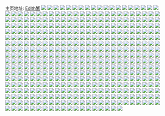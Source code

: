 主页地址: [Edith蟹](https://weibo.com/u/5124639645) 
![](https://wx4.sinaimg.cn/mw2000/005AOsS9ly1gwf06181yij31w02l1kjm.jpg) 
![](https://wx4.sinaimg.cn/mw2000/005AOsS9ly1gw948it2kpj30tu13sqfx.jpg) 
![](https://wx4.sinaimg.cn/mw2000/005AOsS9ly1guhf44vtdkj60u0140tgu02.jpg) 
![](https://wx4.sinaimg.cn/mw2000/005AOsS9ly1guhf1zsfc2j60u0140gv202.jpg) 
![](https://wx4.sinaimg.cn/mw2000/005AOsS9ly1guhf207t5uj60u0140dmw02.jpg) 
![](https://wx4.sinaimg.cn/mw2000/005AOsS9ly1guhf20plowj61400u0dn202.jpg) 
![](https://wx4.sinaimg.cn/mw2000/005AOsS9ly1guhf21b27oj60u0140grm02.jpg) 
![](https://wx4.sinaimg.cn/mw2000/005AOsS9ly1guhf21z5laj60u014079a02.jpg) 
![](https://wx4.sinaimg.cn/mw2000/005AOsS9ly1gtxyvsjsphj31400u0dsl.jpg) 
![](https://wx4.sinaimg.cn/mw2000/005AOsS9ly1gtxyu38v7zj30u0140496.jpg) 
![](https://wx4.sinaimg.cn/mw2000/005AOsS9ly1gtxyu1smfnj60u01407f802.jpg) 
![](https://wx4.sinaimg.cn/mw2000/005AOsS9ly1gtxyu8lgv8j60u014044f02.jpg) 
![](https://wx4.sinaimg.cn/mw2000/005AOsS9ly1gtxyu938s3j61400u0wla02.jpg) 
![](https://wx4.sinaimg.cn/mw2000/005AOsS9ly1gtxyu41eu0j60u0140tfz02.jpg) 
![](https://wx4.sinaimg.cn/mw2000/005AOsS9ly1gtxyu7gt5xj31190u0tgh.jpg) 
![](https://wx4.sinaimg.cn/mw2000/005AOsS9ly1gtxyu5upjaj61400u07c602.jpg) 
![](https://wx4.sinaimg.cn/mw2000/005AOsS9ly1gtxyua3yi4j60u0140tm402.jpg) 
![](https://wx4.sinaimg.cn/mw2000/005AOsS9ly1gtrkpfujp6j60u0140wpx02.jpg) 
![](https://wx4.sinaimg.cn/mw2000/005AOsS9ly1gt8ecbh2zyj31o0280qv5.jpg) 
![](https://wx4.sinaimg.cn/mw2000/005AOsS9ly1gsk697sqeyj30u00u0go3.jpg) 
![](https://wx4.sinaimg.cn/mw2000/005AOsS9ly1gsk6988gb4j31400u0dn8.jpg) 
![](https://wx4.sinaimg.cn/mw2000/005AOsS9ly1gsk698oj3aj31400u0dof.jpg) 
![](https://wx4.sinaimg.cn/mw2000/005AOsS9ly1gsk696ri3ej31400u0gst.jpg) 
![](https://wx4.sinaimg.cn/mw2000/005AOsS9ly1gshbis5wn5j33402c01kx.jpg) 
![](https://wx4.sinaimg.cn/mw2000/005AOsS9ly1gsc7zbt7lkj32c0340b29.jpg) 
![](https://wx4.sinaimg.cn/mw2000/005AOsS9ly1gsc7ze50rmj32c0340npd.jpg) 
![](https://wx4.sinaimg.cn/mw2000/005AOsS9ly1gsc7z9f21qj32c0340b29.jpg) 
![](https://wx4.sinaimg.cn/mw2000/005AOsS9ly1gsc7zg1p5zj31o02804qq.jpg) 
![](https://wx4.sinaimg.cn/mw2000/005AOsS9ly1gr8v12vpzlj31i816o7i0.jpg) 
![](https://wx4.sinaimg.cn/mw2000/005AOsS9ly1gr8v5db2jnj31kw16ohdt.jpg) 
![](https://wx4.sinaimg.cn/mw2000/005AOsS9ly1gr8v11xlohj31kw16ob29.jpg) 
![](https://wx4.sinaimg.cn/mw2000/005AOsS9ly1gr8v14slvnj31o0280e81.jpg) 
![](https://wx4.sinaimg.cn/mw2000/005AOsS9ly1gr8v15qi58j31400u01ki.jpg) 
![](https://wx4.sinaimg.cn/mw2000/005AOsS9ly1gr8v16ja45j31kw16owv9.jpg) 
![](https://wx4.sinaimg.cn/mw2000/005AOsS9ly1gr7v6efs7sj32c0340kjl.jpg) 
![](https://wx4.sinaimg.cn/mw2000/005AOsS9ly1gr7v6d98osj30n00shwmy.jpg) 
![](https://wx4.sinaimg.cn/mw2000/005AOsS9ly1gr7v6gggqyj33402c04qp.jpg) 
![](https://wx4.sinaimg.cn/mw2000/005AOsS9ly1gr7v6l8wg6j32tx2c0hdu.jpg) 
![](https://wx4.sinaimg.cn/mw2000/005AOsS9ly1gr7v7scc6pj63402c0b2902.jpg) 
![](https://wx4.sinaimg.cn/mw2000/005AOsS9ly1gr7v9x1rrtj32c03404qp.jpg) 
![](https://wx4.sinaimg.cn/mw2000/005AOsS9ly1gr7pkyk7kdj30u0140dnf.jpg) 
![](https://wx4.sinaimg.cn/mw2000/005AOsS9ly1gr7pkzaopuj30u0140n4c.jpg) 
![](https://wx4.sinaimg.cn/mw2000/005AOsS9ly1gqyj0ht0svj31400u07il.jpg) 
![](https://wx4.sinaimg.cn/mw2000/005AOsS9ly1gqyj0hczasj31400u014p.jpg) 
![](https://wx4.sinaimg.cn/mw2000/005AOsS9ly1gqyj0jf735j31o0280b2a.jpg) 
![](https://wx4.sinaimg.cn/mw2000/005AOsS9ly1gqyj0kj6e2j31o0280u0x.jpg) 
![](https://wx4.sinaimg.cn/mw2000/005AOsS9ly1gqyj0jv4vhj30u0140n9j.jpg) 
![](https://wx4.sinaimg.cn/mw2000/005AOsS9ly1gqyj0iel1pj32801o04qp.jpg) 
![](https://wx4.sinaimg.cn/mw2000/005AOsS9ly1gqp8ozrgcaj30u01404cq.jpg) 
![](https://wx4.sinaimg.cn/mw2000/005AOsS9ly1gqp8p04a6aj31400u0am8.jpg) 
![](https://wx4.sinaimg.cn/mw2000/005AOsS9ly1gqp8p0iq3uj30u0140wte.jpg) 
![](https://wx4.sinaimg.cn/mw2000/005AOsS9ly1gqki6w44zxj318g0u0akl.jpg) 
![](https://wx4.sinaimg.cn/mw2000/005AOsS9ly1gqki6x5cw7j30u0140agf.jpg) 
![](https://wx4.sinaimg.cn/mw2000/005AOsS9ly1gqki6xkrpoj31400u0gw8.jpg) 
![](https://wx4.sinaimg.cn/mw2000/005AOsS9ly1gqki6y1hepj30u0140n8q.jpg) 
![](https://wx4.sinaimg.cn/mw2000/005AOsS9ly1gqki6yetizj313u0tun9h.jpg) 
![](https://wx4.sinaimg.cn/mw2000/005AOsS9ly1gqki6yqdggj318g0u0wrp.jpg) 
![](https://wx4.sinaimg.cn/mw2000/005AOsS9ly1gqki70ej6kj31400u0alr.jpg) 
![](https://wx4.sinaimg.cn/mw2000/005AOsS9ly1gqki702gamj31400u0nai.jpg) 
![](https://wx4.sinaimg.cn/mw2000/005AOsS9ly1gqki70ztznj30u0140wo4.jpg) 
![](https://wx4.sinaimg.cn/mw2000/005AOsS9ly1gqesi1qt77j33402c04qq.jpg) 
![](https://wx4.sinaimg.cn/mw2000/005AOsS9ly1gqesi4b7p4j33402c04qq.jpg) 
![](https://wx4.sinaimg.cn/mw2000/005AOsS9ly1gqeshyyjlsj33402c0b2b.jpg) 
![](https://wx4.sinaimg.cn/mw2000/005AOsS9ly1gpstlt51a7j30n00rjtgk.jpg) 
![](https://wx4.sinaimg.cn/mw2000/005AOsS9ly1gpstlvvm3lj30n00cmwjt.jpg) 
![](https://wx4.sinaimg.cn/mw2000/005AOsS9ly1gpstlurll1j32c0340kjl.jpg) 
![](https://wx4.sinaimg.cn/mw2000/005AOsS9ly1gpstlx0frjj32c03407wh.jpg) 
![](https://wx4.sinaimg.cn/mw2000/005AOsS9ly1gpstlydljkj30n00kitgk.jpg) 
![](https://wx4.sinaimg.cn/mw2000/005AOsS9ly1gpstlz1pnij30mx0kq0wt.jpg) 
![](https://wx4.sinaimg.cn/mw2000/005AOsS9ly1gpstm1g0wej31o0280npe.jpg) 
![](https://wx4.sinaimg.cn/mw2000/005AOsS9ly1gpstm1zdi8j30n00s27g7.jpg) 
![](https://wx4.sinaimg.cn/mw2000/005AOsS9ly1gpstlsh2uoj31o0280u0y.jpg) 
![](https://wx4.sinaimg.cn/mw2000/005AOsS9ly1gpperol097j32bw2optqq.jpg) 
![](https://wx4.sinaimg.cn/mw2000/005AOsS9ly1gpperpnz3uj31400u0ak1.jpg) 
![](https://wx4.sinaimg.cn/mw2000/005AOsS9ly1gpperqqcg4j32b524tnot.jpg) 
![](https://wx4.sinaimg.cn/mw2000/005AOsS9ly1gpo9p64lrcj33402c0b29.jpg) 
![](https://wx4.sinaimg.cn/mw2000/005AOsS9ly1gpo9p1i128j33402c0x6p.jpg) 
![](https://wx4.sinaimg.cn/mw2000/005AOsS9ly1gpo9p8iuuqj32c0340kjl.jpg) 
![](https://wx4.sinaimg.cn/mw2000/005AOsS9ly1gpo9phaao9j33402c0u0x.jpg) 
![](https://wx4.sinaimg.cn/mw2000/005AOsS9ly1gpo9pb1le4j335s2dcb2b.jpg) 
![](https://wx4.sinaimg.cn/mw2000/005AOsS9ly1gpo9pcs9kdj32c0340hdt.jpg) 
![](https://wx4.sinaimg.cn/mw2000/005AOsS9ly1gpo9oz5g10j32801o0npe.jpg) 
![](https://wx4.sinaimg.cn/mw2000/005AOsS9ly1gpo9pfi25ej32801o04qp.jpg) 
![](https://wx4.sinaimg.cn/mw2000/005AOsS9ly1gpo9pensgqj32801o0u0x.jpg) 
![](https://wx4.sinaimg.cn/mw2000/005AOsS9ly1gpmyv5nut3j30u0140nhx.jpg) 
![](https://wx4.sinaimg.cn/mw2000/005AOsS9ly1gpmyv6bt5vj31400u07gx.jpg) 
![](https://wx4.sinaimg.cn/mw2000/005AOsS9ly1gpmyv6ugz9j31400u07jz.jpg) 
![](https://wx4.sinaimg.cn/mw2000/005AOsS9ly1gpmyv3mjx9j31400u0gur.jpg) 
![](https://wx4.sinaimg.cn/mw2000/005AOsS9ly1gpmyv7f79pj31400u0na6.jpg) 
![](https://wx4.sinaimg.cn/mw2000/005AOsS9ly1gpmyv7wb9lj30u01407cp.jpg) 
![](https://wx4.sinaimg.cn/mw2000/005AOsS9ly1gpmyv9lr1lj30u015ktnd.jpg) 
![](https://wx4.sinaimg.cn/mw2000/005AOsS9ly1gpmyva29ipj30u01d11ai.jpg) 
![](https://wx4.sinaimg.cn/mw2000/005AOsS9ly1gpmyzaf9v9j30n00s8adr.jpg) 
![](https://wx4.sinaimg.cn/mw2000/005AOsS9ly1gp7zz8ftpnj30mi0u0wif.jpg) 
![](https://wx4.sinaimg.cn/mw2000/005AOsS9ly1gozx9jn2olj32c0340qv5.jpg) 
![](https://wx4.sinaimg.cn/mw2000/005AOsS9ly1gozx9kt1rpj30n00sa47p.jpg) 
![](https://wx4.sinaimg.cn/mw2000/005AOsS9ly1gozx9msbidj33402c0u0x.jpg) 
![](https://wx4.sinaimg.cn/mw2000/005AOsS9ly1gozx9hkscrj30vc15s7nk.jpg) 
![](https://wx4.sinaimg.cn/mw2000/005AOsS9ly1goynsi64rnj32c0340npd.jpg) 
![](https://wx4.sinaimg.cn/mw2000/005AOsS9ly1goynskh6bvj31ly27vkjm.jpg) 
![](https://wx4.sinaimg.cn/mw2000/005AOsS9ly1goynsmh35xj32c0340x6p.jpg) 
![](https://wx4.sinaimg.cn/mw2000/005AOsS9ly1goynsghh1bj33402c0u10.jpg) 
![](https://wx4.sinaimg.cn/mw2000/005AOsS9ly1goynsoobmzj32c0340e81.jpg) 
![](https://wx4.sinaimg.cn/mw2000/005AOsS9ly1goynsqop3mj31o0280npe.jpg) 
![](https://wx4.sinaimg.cn/mw2000/005AOsS9ly1goxm91qninj33401l07r2.jpg) 
![](https://wx4.sinaimg.cn/mw2000/005AOsS9ly1goxm93c2lgj33402z1b2a.jpg) 
![](https://wx4.sinaimg.cn/mw2000/005AOsS9ly1gou50wz6a4j30u0140aiq.jpg) 
![](https://wx4.sinaimg.cn/mw2000/005AOsS9ly1gou50wd0faj31400u0ti3.jpg) 
![](https://wx4.sinaimg.cn/mw2000/005AOsS9ly1gou50vn2f8j31400u0jvn.jpg) 
![](https://wx4.sinaimg.cn/mw2000/005AOsS9ly1gou50v1ndzj31400u07fp.jpg) 
![](https://wx4.sinaimg.cn/mw2000/005AOsS9ly1gom2ris3jej32bb2bbb2a.jpg) 
![](https://wx4.sinaimg.cn/mw2000/005AOsS9ly1gom2rkzn0jj31o01o0b2a.jpg) 
![](https://wx4.sinaimg.cn/mw2000/005AOsS9ly1gom2roqg82j31o01w27wi.jpg) 
![](https://wx4.sinaimg.cn/mw2000/005AOsS9ly1gom2rnbaujj32c03404qs.jpg) 
![](https://wx4.sinaimg.cn/mw2000/005AOsS9ly1gojm0xiajvj31o02804qq.jpg) 
![](https://wx4.sinaimg.cn/mw2000/005AOsS9ly1gojm0z9i01j33402c0hdt.jpg) 
![](https://wx4.sinaimg.cn/mw2000/005AOsS9ly1gojm123s07j31o0280qv6.jpg) 
![](https://wx4.sinaimg.cn/mw2000/005AOsS9ly1gojm12q1iij30n00sz7g5.jpg) 
![](https://wx4.sinaimg.cn/mw2000/005AOsS9ly1gof4cv473tj33402c0qfd.jpg) 
![](https://wx4.sinaimg.cn/mw2000/005AOsS9ly1gof4cwv21hj32c02hc1kx.jpg) 
![](https://wx4.sinaimg.cn/mw2000/005AOsS9ly1gof4ctf1slj32c0340npd.jpg) 
![](https://wx4.sinaimg.cn/mw2000/005AOsS9ly1gof4d4yi3vj357s2wc7wt.jpg) 
![](https://wx4.sinaimg.cn/mw2000/005AOsS9ly1goaj2oapg9j31o02804qq.jpg) 
![](https://wx4.sinaimg.cn/mw2000/005AOsS9ly1goaj2ppeq7j32801o01ky.jpg) 
![](https://wx4.sinaimg.cn/mw2000/005AOsS9ly1goaj2qxiwij31o0280x6p.jpg) 
![](https://wx4.sinaimg.cn/mw2000/005AOsS9ly1goaj2sqnjdj32c0340x6p.jpg) 
![](https://wx4.sinaimg.cn/mw2000/005AOsS9ly1goaj2lbs0xj32si26c7wi.jpg) 
![](https://wx4.sinaimg.cn/mw2000/005AOsS9ly1goaj2u8oyoj30u01401kx.jpg) 
![](https://wx4.sinaimg.cn/mw2000/005AOsS9ly1goaj2v46zdj30u0140kjl.jpg) 
![](https://wx4.sinaimg.cn/mw2000/005AOsS9ly1goaj2vrvpmj30u0140x32.jpg) 
![](https://wx4.sinaimg.cn/mw2000/005AOsS9ly1goaj2whmt3j33342bckjl.jpg) 
![](https://wx4.sinaimg.cn/mw2000/005AOsS9ly1goaj48sao0j31o0280qv5.jpg) 
![](https://wx4.sinaimg.cn/mw2000/005AOsS9ly1goaj2z486cj32bc334x6p.jpg) 
![](https://wx4.sinaimg.cn/mw2000/005AOsS9ly1goaj31jk9hj32ox2bc4qr.jpg) 
![](https://wx4.sinaimg.cn/mw2000/005AOsS9ly1go6z8tawf8j32c0340kjl.jpg) 
![](https://wx4.sinaimg.cn/mw2000/005AOsS9ly1go6z8rr6yvj31o0280e83.jpg) 
![](https://wx4.sinaimg.cn/mw2000/005AOsS9ly1go6z8jh89lj32c0340e81.jpg) 
![](https://wx4.sinaimg.cn/mw2000/005AOsS9ly1go6z8z3jyhj33402c0u0x.jpg) 
![](https://wx4.sinaimg.cn/mw2000/005AOsS9ly1go6z8w0jy8j33402c01ky.jpg) 
![](https://wx4.sinaimg.cn/mw2000/005AOsS9ly1go6z91xxlyj33402c0kjl.jpg) 
![](https://wx4.sinaimg.cn/mw2000/005AOsS9ly1go6z8m0272j32801o0b2a.jpg) 
![](https://wx4.sinaimg.cn/mw2000/005AOsS9ly1go6z8nnwiij32801o0hdu.jpg) 
![](https://wx4.sinaimg.cn/mw2000/005AOsS9ly1go6z8p3qz7j31o02804qq.jpg) 
![](https://wx4.sinaimg.cn/mw2000/005AOsS9ly1go034dozr2j33402c0u0x.jpg) 
![](https://wx4.sinaimg.cn/mw2000/005AOsS9ly1go034gcdqyj33402c0qv5.jpg) 
![](https://wx4.sinaimg.cn/mw2000/005AOsS9ly1go034950spj32c0340kjl.jpg) 
![](https://wx4.sinaimg.cn/mw2000/005AOsS9ly1go034ihyoyj334022rx6p.jpg) 
![](https://wx4.sinaimg.cn/mw2000/005AOsS9ly1gnxpczrzeaj31qo1qo4qp.jpg) 
![](https://wx4.sinaimg.cn/mw2000/005AOsS9ly1gnxpcybk35j31qo1qo1dv.jpg) 
![](https://wx4.sinaimg.cn/mw2000/005AOsS9ly1gnxpcx8xtoj31qo1qowx9.jpg) 
![](https://wx4.sinaimg.cn/mw2000/005AOsS9ly1gnxpd09bwoj30mu0dyjvb.jpg) 
![](https://wx4.sinaimg.cn/mw2000/005AOsS9ly1gnvf98ekfaj30u0140tkf.jpg) 
![](https://wx4.sinaimg.cn/mw2000/005AOsS9ly1gnvf997c62j30u0140wrw.jpg) 
![](https://wx4.sinaimg.cn/mw2000/005AOsS9ly1gnvf97p2kpj30u0140wr9.jpg) 
![](https://wx4.sinaimg.cn/mw2000/005AOsS9ly1gnvgijg5hdj30u01404a9.jpg) 
![](https://wx4.sinaimg.cn/mw2000/005AOsS9ly1gnvgffn5dkj31190u0ama.jpg) 
![](https://wx4.sinaimg.cn/mw2000/005AOsS9ly1gnvf99tzm7j30u0173k4r.jpg) 
![](https://wx4.sinaimg.cn/mw2000/005AOsS9ly1gnt57kq54xj31400u0795.jpg) 
![](https://wx4.sinaimg.cn/mw2000/005AOsS9ly1gnifznjcl7j30tu13ugvr.jpg) 
![](https://wx4.sinaimg.cn/mw2000/005AOsS9ly1gnifzp54mbj313u0tu7ex.jpg) 
![](https://wx4.sinaimg.cn/mw2000/005AOsS9ly1gnig19zm8rj30tu13uqe5.jpg) 
![](https://wx4.sinaimg.cn/mw2000/005AOsS9ly1gnifzq4vw9j30tu13uwnv.jpg) 
![](https://wx4.sinaimg.cn/mw2000/005AOsS9ly1gnifzqmyu6j30tu13u7dk.jpg) 
![](https://wx4.sinaimg.cn/mw2000/005AOsS9ly1gnifzpqmklj30tu13ugya.jpg) 
![](https://wx4.sinaimg.cn/mw2000/005AOsS9ly1gnifzs43vbj30mi0u0n7b.jpg) 
![](https://wx4.sinaimg.cn/mw2000/005AOsS9ly1gnifzmwi4hj31400u0wre.jpg) 
![](https://wx4.sinaimg.cn/mw2000/005AOsS9ly1gnifzsq8qxj30mi0u0k15.jpg) 
![](https://wx4.sinaimg.cn/mw2000/005AOsS9ly1gnd21e37mzj30u0140gxo.jpg) 
![](https://wx4.sinaimg.cn/mw2000/005AOsS9ly1gnd21gijckj32720u0qme.jpg) 
![](https://wx4.sinaimg.cn/mw2000/005AOsS9ly1gnd21hj2baj30u0140k0v.jpg) 
![](https://wx4.sinaimg.cn/mw2000/005AOsS9ly1gnd21i2s9nj30u010eaie.jpg) 
![](https://wx4.sinaimg.cn/mw2000/005AOsS9ly1gnd21iey53j30y10u0ajh.jpg) 
![](https://wx4.sinaimg.cn/mw2000/005AOsS9ly1gnd21isfl7j31400u0aip.jpg) 
![](https://wx4.sinaimg.cn/mw2000/005AOsS9ly1gnd23jqvkwj31400u013m.jpg) 
![](https://wx4.sinaimg.cn/mw2000/005AOsS9ly1gnd21jla5uj30u01404a3.jpg) 
![](https://wx4.sinaimg.cn/mw2000/005AOsS9ly1gnd21j8ztkj31400u0gsp.jpg) 
![](https://wx4.sinaimg.cn/mw2000/005AOsS9ly1gnbqrs00bsj31qo1qokbs.jpg) 
![](https://wx4.sinaimg.cn/mw2000/005AOsS9ly1gnbqrtndrcj31qo1qob29.jpg) 
![](https://wx4.sinaimg.cn/mw2000/005AOsS9ly1gnbqruf9w7j32ps1j0b29.jpg) 
![](https://wx4.sinaimg.cn/mw2000/005AOsS9ly1gnbqrwau85j32c0340qv5.jpg) 
![](https://wx4.sinaimg.cn/mw2000/005AOsS9ly1gnbqrytsbuj33402c07wi.jpg) 
![](https://wx4.sinaimg.cn/mw2000/005AOsS9ly1gnbqs0uk83j33402c01kx.jpg) 
![](https://wx4.sinaimg.cn/mw2000/005AOsS9ly1gnbqs2uaooj33402c0qv5.jpg) 
![](https://wx4.sinaimg.cn/mw2000/005AOsS9ly1gnbqrrc2b0j31o02801kx.jpg) 
![](https://wx4.sinaimg.cn/mw2000/005AOsS9ly1gnbqs5uo5kj32yo280b2d.jpg) 
![](https://wx4.sinaimg.cn/mw2000/005AOsS9ly1gn60hivumij33402c0b2a.jpg) 
![](https://wx4.sinaimg.cn/mw2000/005AOsS9ly1gn60hma7dqj33402c0npe.jpg) 
![](https://wx4.sinaimg.cn/mw2000/005AOsS9ly1gn60horw4fj31b41yoqv5.jpg) 
![](https://wx4.sinaimg.cn/mw2000/005AOsS9ly1gn60hqbxlgj33402c01ky.jpg) 
![](https://wx4.sinaimg.cn/mw2000/005AOsS9ly1gn60hvljf0j32fn1tq1ky.jpg) 
![](https://wx4.sinaimg.cn/mw2000/005AOsS9ly1gn60ht12oej32c0340u0x.jpg) 
![](https://wx4.sinaimg.cn/mw2000/005AOsS9ly1gn60hxk5wjj32801o07wi.jpg) 
![](https://wx4.sinaimg.cn/mw2000/005AOsS9ly1gn60hh66u2j32801o0e82.jpg) 
![](https://wx4.sinaimg.cn/mw2000/005AOsS9ly1gn60hy2pmdj30u0156h3s.jpg) 
![](https://wx4.sinaimg.cn/mw2000/005AOsS9ly1gn4tc389cmj33322bbhdv.jpg) 
![](https://wx4.sinaimg.cn/mw2000/005AOsS9ly1gn4tc15eejj32bb2bbb2b.jpg) 
![](https://wx4.sinaimg.cn/mw2000/005AOsS9ly1gn4tc86c6aj32bb332npf.jpg) 
![](https://wx4.sinaimg.cn/mw2000/005AOsS9ly1gn4tc5cqtjj33322bbe85.jpg) 
![](https://wx4.sinaimg.cn/mw2000/005AOsS9ly1gn3otbhro5j32c0340kjo.jpg) 
![](https://wx4.sinaimg.cn/mw2000/005AOsS9ly1gmxu7iyydjj30u0140n5j.jpg) 
![](https://wx4.sinaimg.cn/mw2000/005AOsS9ly1gmvm966xw1j32np1zsnpd.jpg) 
![](https://wx4.sinaimg.cn/mw2000/005AOsS9ly1gmvm98ku0xj32c0340hdt.jpg) 
![](https://wx4.sinaimg.cn/mw2000/005AOsS9ly1gmvm9bifnrj32bc334hdt.jpg) 
![](https://wx4.sinaimg.cn/mw2000/005AOsS9ly1gmvm9ky5nyj30n00k4tfl.jpg) 
![](https://wx4.sinaimg.cn/mw2000/005AOsS9ly1gmvm9mcmh6j30n00mjwkw.jpg) 
![](https://wx4.sinaimg.cn/mw2000/005AOsS9ly1gmvm9l6p21j30n00qzq6t.jpg) 
![](https://wx4.sinaimg.cn/mw2000/005AOsS9ly1gmvm9dcmggj32c0340hdt.jpg) 
![](https://wx4.sinaimg.cn/mw2000/005AOsS9ly1gmvm9jqll8j33402c0kjl.jpg) 
![](https://wx4.sinaimg.cn/mw2000/005AOsS9ly1gmvm9hdpamj32c0340x6p.jpg) 
![](https://wx4.sinaimg.cn/mw2000/005AOsS9ly1gms2lzerg9j31g21xgb29.jpg) 
![](https://wx4.sinaimg.cn/mw2000/005AOsS9ly1gms2m08iovj31o0280hdt.jpg) 
![](https://wx4.sinaimg.cn/mw2000/005AOsS9ly1gms2m11ypbj31o0280b29.jpg) 
![](https://wx4.sinaimg.cn/mw2000/005AOsS9ly1gms2lyo97qj32801o0e81.jpg) 
![](https://wx4.sinaimg.cn/mw2000/005AOsS9ly1gms2m3dkcuj31o0280e51.jpg) 
![](https://wx4.sinaimg.cn/mw2000/005AOsS9ly1gms2m3yo4bj31o0280e7h.jpg) 
![](https://wx4.sinaimg.cn/mw2000/005AOsS9ly1gms2m1v8boj31o0280e81.jpg) 
![](https://wx4.sinaimg.cn/mw2000/005AOsS9ly1gms2m509crj32801o0e81.jpg) 
![](https://wx4.sinaimg.cn/mw2000/005AOsS9ly1gms2m5rg14j32801o0b29.jpg) 
![](https://wx4.sinaimg.cn/mw2000/005AOsS9ly1gms2m6mjlpj31o02804qp.jpg) 
![](https://wx4.sinaimg.cn/mw2000/005AOsS9ly1gms2m7p4o7j31o0280kjl.jpg) 
![](https://wx4.sinaimg.cn/mw2000/005AOsS9ly1gms2m8fvh7j31o0280e81.jpg) 
![](https://wx4.sinaimg.cn/mw2000/005AOsS9ly1gmomrilh3qj313w0tyaqr.jpg) 
![](https://wx4.sinaimg.cn/mw2000/005AOsS9ly1gmomrj1b1ej30tu13udrt.jpg) 
![](https://wx4.sinaimg.cn/mw2000/005AOsS9ly1gmomrjla42j30m21397cm.jpg) 
![](https://wx4.sinaimg.cn/mw2000/005AOsS9ly1gmomrk5l3qj30u0140n58.jpg) 
![](https://wx4.sinaimg.cn/mw2000/005AOsS9ly1gmomrhut13j330c208qv6.jpg) 
![](https://wx4.sinaimg.cn/mw2000/005AOsS9ly1gmomrlebigj30ty140ak3.jpg) 
![](https://wx4.sinaimg.cn/mw2000/005AOsS9ly1gmht7lf6pkj33402c04qp.jpg) 
![](https://wx4.sinaimg.cn/mw2000/005AOsS9ly1gmht7no9nbj32c03407wh.jpg) 
![](https://wx4.sinaimg.cn/mw2000/005AOsS9ly1gmht7jnhw8j31ve2hu7wh.jpg) 
![](https://wx4.sinaimg.cn/mw2000/005AOsS9ly1gmfiiz541nj33402c01ky.jpg) 
![](https://wx4.sinaimg.cn/mw2000/005AOsS9ly1gmfikaiknyj30n01dsb29.jpg) 
![](https://wx4.sinaimg.cn/mw2000/005AOsS9ly1gmecemqfw3j33402c0npd.jpg) 
![](https://wx4.sinaimg.cn/mw2000/005AOsS9ly1gmeceg3ftsj33402c07wh.jpg) 
![](https://wx4.sinaimg.cn/mw2000/005AOsS9ly1gmecei9fboj32c0340u0x.jpg) 
![](https://wx4.sinaimg.cn/mw2000/005AOsS9ly1gmecekce7dj33402c0e81.jpg) 
![](https://wx4.sinaimg.cn/mw2000/005AOsS9ly1gmeceyf8auj31o02804qp.jpg) 
![](https://wx4.sinaimg.cn/mw2000/005AOsS9ly1gmecezqqmfj31o0280b29.jpg) 
![](https://wx4.sinaimg.cn/mw2000/005AOsS9ly1gmeced869nj32c0340x6p.jpg) 
![](https://wx4.sinaimg.cn/mw2000/005AOsS9ly1gmeces5pfoj32c0340b2a.jpg) 
![](https://wx4.sinaimg.cn/mw2000/005AOsS9ly1gmecew260pj32c0340qv5.jpg) 
![](https://wx4.sinaimg.cn/mw2000/005AOsS9ly1gmaucvvuvtj30u00hugnu.jpg) 
![](https://wx4.sinaimg.cn/mw2000/005AOsS9ly1gm9au7shhnj30mi0u07wh.jpg) 
![](https://wx4.sinaimg.cn/mw2000/005AOsS9ly1gm9au95yvzj30u0140b2a.jpg) 
![](https://wx4.sinaimg.cn/mw2000/005AOsS9ly1gm9auaivdzj31400u0hdu.jpg) 
![](https://wx4.sinaimg.cn/mw2000/005AOsS9ly1gm9aubu315j31400u01ky.jpg) 
![](https://wx4.sinaimg.cn/mw2000/005AOsS9ly1gm3vhbpajxj33402c0b2a.jpg) 
![](https://wx4.sinaimg.cn/mw2000/005AOsS9ly1gm3vhg949hj33402c0hdu.jpg) 
![](https://wx4.sinaimg.cn/mw2000/005AOsS9ly1gm3vhdw5lqj33402c0e81.jpg) 
![](https://wx4.sinaimg.cn/mw2000/005AOsS9ly1gm3vh9hgg1j33402c0npd.jpg) 
![](https://wx4.sinaimg.cn/mw2000/005AOsS9ly1glzw4vuc5ej31400u0wlt.jpg) 
![](https://wx4.sinaimg.cn/mw2000/005AOsS9ly1glzw4wkpfij30u0140n5h.jpg) 
![](https://wx4.sinaimg.cn/mw2000/005AOsS9ly1glzw4x5flwj30u0140tcg.jpg) 
![](https://wx4.sinaimg.cn/mw2000/005AOsS9ly1glzw4xmzggj30u0140tdg.jpg) 
![](https://wx4.sinaimg.cn/mw2000/005AOsS9ly1glzw4yamdxj31400u042q.jpg) 
![](https://wx4.sinaimg.cn/mw2000/005AOsS9ly1glzw4ytfp8j30u01400wu.jpg) 
![](https://wx4.sinaimg.cn/mw2000/005AOsS9ly1glzw558g4ej33402c0e84.jpg) 
![](https://wx4.sinaimg.cn/mw2000/005AOsS9ly1glzw56kfxej31g21xg1kx.jpg) 
![](https://wx4.sinaimg.cn/mw2000/005AOsS9ly1glzw56yjdsj30jc0jcq6x.jpg) 
![](https://wx4.sinaimg.cn/mw2000/005AOsS9ly1gly0x447taj32c0340b2a.jpg) 
![](https://wx4.sinaimg.cn/mw2000/005AOsS9ly1gly0x0ss0vj32c0340u0x.jpg) 
![](https://wx4.sinaimg.cn/mw2000/005AOsS9ly1glmke7nedlj33402c0qv7.jpg) 
![](https://wx4.sinaimg.cn/mw2000/005AOsS9ly1glmke97gncj32k21x11ky.jpg) 
![](https://wx4.sinaimg.cn/mw2000/005AOsS9ly1glmkeasqj1j30n01dsb29.jpg) 
![](https://wx4.sinaimg.cn/mw2000/005AOsS9ly1gld6g169o0j31mc25shdt.jpg) 
![](https://wx4.sinaimg.cn/mw2000/005AOsS9ly1gld6g2kq5uj31xg1g27wh.jpg) 
![](https://wx4.sinaimg.cn/mw2000/005AOsS9ly1gld6g3gb2kj31o0280npe.jpg) 
![](https://wx4.sinaimg.cn/mw2000/005AOsS9ly1gld6g42lr3j31g21xgnpd.jpg) 
![](https://wx4.sinaimg.cn/mw2000/005AOsS9ly1gld6g4mjfkj31g21xgkjl.jpg) 
![](https://wx4.sinaimg.cn/mw2000/005AOsS9ly1gld6g0mrrpj31g21xghdt.jpg) 
![](https://wx4.sinaimg.cn/mw2000/005AOsS9ly1gld6g8gukuj31o0280qv5.jpg) 
![](https://wx4.sinaimg.cn/mw2000/005AOsS9ly1gld6g6m9f5j33402c0kjm.jpg) 
![](https://wx4.sinaimg.cn/mw2000/005AOsS9ly1gld6g55f46j32801o0b29.jpg) 
![](https://wx4.sinaimg.cn/mw2000/005AOsS9ly1gl67dsviqej33402c01kz.jpg) 
![](https://wx4.sinaimg.cn/mw2000/005AOsS9ly1gl67dupdhkj32c0340hdu.jpg) 
![](https://wx4.sinaimg.cn/mw2000/005AOsS9ly1gl67dxadk0j32c0340kjn.jpg) 
![](https://wx4.sinaimg.cn/mw2000/005AOsS9ly1gl67dzrp59j32c0340qv7.jpg) 
![](https://wx4.sinaimg.cn/mw2000/005AOsS9ly1gklhter6afj33402c04qp.jpg) 
![](https://wx4.sinaimg.cn/mw2000/005AOsS9ly1gklhtgxky4j33402c0dxw.jpg) 
![](https://wx4.sinaimg.cn/mw2000/005AOsS9ly1gjz9mtbkipj30u014011y.jpg) 
![](https://wx4.sinaimg.cn/mw2000/005AOsS9ly1gjlt5hv42wj32tc240b29.jpg) 
![](https://wx4.sinaimg.cn/mw2000/005AOsS9ly1gjdankr1apj32801o0u0x.jpg) 
![](https://wx4.sinaimg.cn/mw2000/005AOsS9ly1gjdanlq7p4j324s1nue82.jpg) 
![](https://wx4.sinaimg.cn/mw2000/005AOsS9ly1gjdanmq87ej31o0280u0y.jpg) 
![](https://wx4.sinaimg.cn/mw2000/005AOsS9ly1gjdannudx7j32801o0npe.jpg) 
![](https://wx4.sinaimg.cn/mw2000/005AOsS9ly1gjd0s0jvtxj30j60j63zf.jpg) 
![](https://wx4.sinaimg.cn/mw2000/005AOsS9ly1gj68af699hj32c0340b29.jpg) 
![](https://wx4.sinaimg.cn/mw2000/005AOsS9ly1gix3z9ykdqj30u0140k24.jpg) 
![](https://wx4.sinaimg.cn/mw2000/005AOsS9ly1gir35lw24ej31bg0u012t.jpg) 
![](https://wx4.sinaimg.cn/mw2000/b10c1bc2ly1ghihypw0drg20c80c8gp2.jpg) 
![](https://wx4.sinaimg.cn/mw2000/005AOsS9ly1ggm5gpnwpbj30et0w1jts.jpg) 
![](https://wx4.sinaimg.cn/mw2000/005AOsS9ly1ggm5gswwloj32c0340e82.jpg) 
![](https://wx4.sinaimg.cn/mw2000/005AOsS9ly1gge4zd21kgj30u01zm47p.jpg) 
![](https://wx4.sinaimg.cn/mw2000/005AOsS9ly1gfr0yno26ej313u0tu7wi.jpg) 
![](https://wx4.sinaimg.cn/mw2000/005AOsS9ly1gfr0yo8ovhj30mi0u0e81.jpg) 
![](https://wx4.sinaimg.cn/mw2000/005AOsS9ly1gfr0yp1jfjj313u0tux6p.jpg) 
![](https://wx4.sinaimg.cn/mw2000/005AOsS9ly1gfr0ymtc1kj30u0140x6p.jpg) 
![](https://wx4.sinaimg.cn/mw2000/005AOsS9ly1gfm1hyxu2pj315g0nbwno.jpg) 
![](https://wx4.sinaimg.cn/mw2000/005AOsS9ly1gfcxcvh9t7j30m80futcj.jpg) 
![](https://wx4.sinaimg.cn/mw2000/005AOsS9ly1gfcxcuza16j30n01dsmzb.jpg) 
![](https://wx4.sinaimg.cn/mw2000/005AOsS9ly1gfcxcvxylaj30u00u0go0.jpg) 
![](https://wx4.sinaimg.cn/mw2000/005AOsS9ly1gegj29yb0xj31o0280u0y.jpg) 
![](https://wx4.sinaimg.cn/mw2000/005AOsS9ly1gegj2bip36j33402c0e82.jpg) 
![](https://wx4.sinaimg.cn/mw2000/005AOsS9ly1gegj2dphfwj31o02804qs.jpg) 
![](https://wx4.sinaimg.cn/mw2000/005AOsS9ly1gegj27a223j31o0280e82.jpg) 
![](https://wx4.sinaimg.cn/mw2000/005AOsS9ly1geei7v0osoj33402c0kjl.jpg) 
![](https://wx4.sinaimg.cn/mw2000/005AOsS9ly1geei7rbycnj32c03401ky.jpg) 
![](https://wx4.sinaimg.cn/mw2000/005AOsS9ly1geei80bnsvj32c0340qv7.jpg) 
![](https://wx4.sinaimg.cn/mw2000/005AOsS9ly1geei85gn6tj32c0340qv7.jpg) 
![](https://wx4.sinaimg.cn/mw2000/005AOsS9ly1geei89q18oj32c03401ky.jpg) 
![](https://wx4.sinaimg.cn/mw2000/005AOsS9ly1geei8d1ej5j32c0340qv5.jpg) 
![](https://wx4.sinaimg.cn/mw2000/005AOsS9ly1geei8e7tglj30u0140wgu.jpg) 
![](https://wx4.sinaimg.cn/mw2000/005AOsS9ly1geei8eww5sj30u0140e4v.jpg) 
![](https://wx4.sinaimg.cn/mw2000/005AOsS9ly1geei8fpy7ej30u0140h9w.jpg) 
![](https://wx4.sinaimg.cn/mw2000/005AOsS9ly1gd1tqogtqnj313u0tuqcy.jpg) 
![](https://wx4.sinaimg.cn/mw2000/005AOsS9ly1gd1tqp5wymj313u0tuwn7.jpg) 
![](https://wx4.sinaimg.cn/mw2000/005AOsS9ly1gd1tqq1jf9j313u0tuwm9.jpg) 
![](https://wx4.sinaimg.cn/mw2000/005AOsS9ly1gd1tqmfdksj33402c0x6p.jpg) 
![](https://wx4.sinaimg.cn/mw2000/005AOsS9ly1gbay1uocucj30u0140450.jpg) 
![](https://wx4.sinaimg.cn/mw2000/005AOsS9ly1gawf16qv9uj32c03407wk.jpg) 
![](https://wx4.sinaimg.cn/mw2000/005AOsS9ly1gawf13t7lmj32c0340kjo.jpg) 
![](https://wx4.sinaimg.cn/mw2000/005AOsS9ly1gawf18ofw9j33402c0kjn.jpg) 
![](https://wx4.sinaimg.cn/mw2000/005AOsS9ly1gawf1aarltj32c03401kz.jpg) 
![](https://wx4.sinaimg.cn/mw2000/005AOsS9ly1gawf1cc979j33402c0e83.jpg) 
![](https://wx4.sinaimg.cn/mw2000/005AOsS9ly1gawf1e1efxj32c03404qr.jpg) 
![](https://wx4.sinaimg.cn/mw2000/005AOsS9ly1gawf1er5nrj30u0140gps.jpg) 
![](https://wx4.sinaimg.cn/mw2000/005AOsS9ly1gawf1ffldwj31o02807wh.jpg) 
![](https://wx4.sinaimg.cn/mw2000/005AOsS9ly1gao0iwrx1mj3083083q3f.jpg) 
![](https://wx4.sinaimg.cn/mw2000/005AOsS9ly1gaae0siagej31kw16o7wi.jpg) 
![](https://wx4.sinaimg.cn/mw2000/005AOsS9ly1gaae0p0kfoj31kw16ou0y.jpg) 
![](https://wx4.sinaimg.cn/mw2000/005AOsS9ly1g9u723fa5yj32c0340e84.jpg) 
![](https://wx4.sinaimg.cn/mw2000/005AOsS9ly1g9u726jh2nj32c0340u0z.jpg) 
![](https://wx4.sinaimg.cn/mw2000/005AOsS9ly1g9u728h3lvj32c03407wi.jpg) 
![](https://wx4.sinaimg.cn/mw2000/005AOsS9ly1g9u72ch0fej32c0340hdu.jpg) 
![](https://wx4.sinaimg.cn/mw2000/005AOsS9ly1g9u72fe7edj33402c01l0.jpg) 
![](https://wx4.sinaimg.cn/mw2000/005AOsS9ly1g9u71zs8bkj33402c01l0.jpg) 
![](https://wx4.sinaimg.cn/mw2000/005AOsS9ly1g9u72gly18j33402c0kjl.jpg) 
![](https://wx4.sinaimg.cn/mw2000/005AOsS9ly1g9u72i5f54j32c0340x6p.jpg) 
![](https://wx4.sinaimg.cn/mw2000/005AOsS9ly1g9u72jr0u1j32c03407wi.jpg) 
![](https://wx4.sinaimg.cn/mw2000/005AOsS9ly1g9oik1tapkj33402c0qv8.jpg) 
![](https://wx4.sinaimg.cn/mw2000/005AOsS9ly1g9oik3k0whj30u01hcqg7.jpg) 
![](https://wx4.sinaimg.cn/mw2000/005AOsS9ly1g9oik5yxvrj31cc1sg7wh.jpg) 
![](https://wx4.sinaimg.cn/mw2000/005AOsS9ly1g9oik7t3gjj31cc1sg4qp.jpg) 
![](https://wx4.sinaimg.cn/mw2000/005AOsS9ly1g9oiju5hp3j32681monpe.jpg) 
![](https://wx4.sinaimg.cn/mw2000/005AOsS9ly1g9oik8oodjj30u01hcwnm.jpg) 
![](https://wx4.sinaimg.cn/mw2000/005AOsS9ly1g9oikcgvtpj32801o0hdu.jpg) 
![](https://wx4.sinaimg.cn/mw2000/005AOsS9ly1g9oikdh57jj31hc0u0wt3.jpg) 
![](https://wx4.sinaimg.cn/mw2000/005AOsS9ly1g9oikjbifaj33402c0x6r.jpg) 
![](https://wx4.sinaimg.cn/mw2000/005AOsS9ly1g9oikpka5gj33402c0e83.jpg) 
![](https://wx4.sinaimg.cn/mw2000/005AOsS9ly1g9oikt5ojgj32c0340hdt.jpg) 
![](https://wx4.sinaimg.cn/mw2000/005AOsS9ly1g9oikxjt4ej32c0340kjl.jpg) 
![](https://wx4.sinaimg.cn/mw2000/005AOsS9ly1g9n4nqms1fj30kw0hkn0f.jpg) 
![](https://wx4.sinaimg.cn/mw2000/005AOsS9ly1g9e1unv7v3j30l111eten.jpg) 
![](https://wx4.sinaimg.cn/mw2000/005AOsS9ly1g8ib1sdk81j30j40l276b.jpg) 
![](https://wx4.sinaimg.cn/mw2000/005AOsS9ly1g8cyzyq7r6j30u0140n6v.jpg) 
![](https://wx4.sinaimg.cn/mw2000/005AOsS9ly1g8cz002g1mj31400u0wp8.jpg) 
![](https://wx4.sinaimg.cn/mw2000/005AOsS9ly1g8cz00u3z7j30u0140tjx.jpg) 
![](https://wx4.sinaimg.cn/mw2000/005AOsS9ly1g799s52v7ej30u0140gvy.jpg) 
![](https://wx4.sinaimg.cn/mw2000/005AOsS9ly1g799s5gz26j30u014011n.jpg) 
![](https://wx4.sinaimg.cn/mw2000/005AOsS9ly1g73yqjqj2tj31400u0n3w.jpg) 
![](https://wx4.sinaimg.cn/mw2000/005AOsS9ly1g6j49cpaqkj30u01hcx6p.jpg) 
![](https://wx4.sinaimg.cn/mw2000/005AOsS9ly1g6j494huc5j32c0340u0x.jpg) 
![](https://wx4.sinaimg.cn/mw2000/005AOsS9ly1g5usxtul1ij31hc0u04gd.jpg) 
![](https://wx4.sinaimg.cn/mw2000/005AOsS9ly1g4z66npw7lj31400u0b2a.jpg) 
![](https://wx4.sinaimg.cn/mw2000/005AOsS9ly1g4z66k8pcxj31400u0qv6.jpg) 
![](https://wx4.sinaimg.cn/mw2000/005AOsS9ly1g4z65uozsmj31o02801ky.jpg) 
![](https://wx4.sinaimg.cn/mw2000/005AOsS9ly1g4z662tj84j31o0280x6q.jpg) 
![](https://wx4.sinaimg.cn/mw2000/005AOsS9ly1g4z65y04lqj32c0340u0x.jpg) 
![](https://wx4.sinaimg.cn/mw2000/005AOsS9ly1g4z65esu25j32801o0b2b.jpg) 
![](https://wx4.sinaimg.cn/mw2000/005AOsS9ly1g4z667l2sbj31o02804qr.jpg) 
![](https://wx4.sinaimg.cn/mw2000/005AOsS9ly1g4z66cbnqij32c0340u0y.jpg) 
![](https://wx4.sinaimg.cn/mw2000/005AOsS9ly1g4z66gn78lj30u0140hdu.jpg) 
![](https://wx4.sinaimg.cn/mw2000/005AOsS9ly1g4xg8jysmtj32c03404qq.jpg) 
![](https://wx4.sinaimg.cn/mw2000/005AOsS9ly1g4oto797vbj31410u1gxc.jpg) 
![](https://wx4.sinaimg.cn/mw2000/005AOsS9ly1g4oto7rqqmj30u0140tgs.jpg) 
![](https://wx4.sinaimg.cn/mw2000/005AOsS9ly1g4aaqknoorj32c03407wh.jpg) 
![](https://wx4.sinaimg.cn/mw2000/005AOsS9ly1g4aaqcooicj31400u0hdt.jpg) 
![](https://wx4.sinaimg.cn/mw2000/005AOsS9ly1g41lmtd38jj30u0140dtx.jpg) 
![](https://wx4.sinaimg.cn/mw2000/005AOsS9ly1g41lmtwmu7j30u0140k2o.jpg) 
![](https://wx4.sinaimg.cn/mw2000/005AOsS9ly1g41lmt3gt3j30u01407h2.jpg) 
![](https://wx4.sinaimg.cn/mw2000/005AOsS9ly1g41lmu7auhj30u01407h3.jpg) 
![](https://wx4.sinaimg.cn/mw2000/005AOsS9ly1g41lmuiwjtj31400u0wr8.jpg) 
![](https://wx4.sinaimg.cn/mw2000/005AOsS9ly1g41lmv7ti7j30u0140wst.jpg) 
![](https://wx4.sinaimg.cn/mw2000/005AOsS9ly1g41lmw5pngj30u0140dyf.jpg) 
![](https://wx4.sinaimg.cn/mw2000/005AOsS9ly1g41lmwf83pj30u0140n3z.jpg) 
![](https://wx4.sinaimg.cn/mw2000/005AOsS9ly1g41lmwre52j30u0140k97.jpg) 
![](https://wx4.sinaimg.cn/mw2000/005AOsS9ly1g3tl902n7hj31sc2ds4qq.jpg) 
![](https://wx4.sinaimg.cn/mw2000/005AOsS9ly1g3tl91h121j31o027uh97.jpg) 
![](https://wx4.sinaimg.cn/mw2000/005AOsS9ly1g3tl93jckoj32801o0e81.jpg) 
![](https://wx4.sinaimg.cn/mw2000/005AOsS9ly1g3tl96kvcij31sc2ds1ky.jpg) 
![](https://wx4.sinaimg.cn/mw2000/005AOsS9ly1g3tl8vufi2j32c0340x6r.jpg) 
![](https://wx4.sinaimg.cn/mw2000/005AOsS9ly1g3tl9burxfj32c0340npf.jpg) 
![](https://wx4.sinaimg.cn/mw2000/005AOsS9ly1g3pcm3w6rxj32c0340npg.jpg) 
![](https://wx4.sinaimg.cn/mw2000/005AOsS9ly1g3pcm69pqnj33402c0b2b.jpg) 
![](https://wx4.sinaimg.cn/mw2000/005AOsS9ly1g3pcm8ls43j33402c04qp.jpg) 
![](https://wx4.sinaimg.cn/mw2000/005AOsS9ly1g3pcmatqjcj31o0280b2a.jpg) 
![](https://wx4.sinaimg.cn/mw2000/005AOsS9ly1g3pcmc4sudj31o0280qv5.jpg) 
![](https://wx4.sinaimg.cn/mw2000/005AOsS9ly1g3pcoqgcdlj32c03404qs.jpg) 
![](https://wx4.sinaimg.cn/mw2000/005AOsS9ly1g3h9zqqj1oj33402c0k8g.jpg) 
![](https://wx4.sinaimg.cn/mw2000/005AOsS9ly1g35tv5ymukj31o02801ky.jpg) 
![](https://wx4.sinaimg.cn/mw2000/005AOsS9ly1g35tv7tahzj32c0340qv5.jpg) 
![](https://wx4.sinaimg.cn/mw2000/005AOsS9ly1g35tvciokxj32801o0qv5.jpg) 
![](https://wx4.sinaimg.cn/mw2000/005AOsS9ly1g35tv3k6nej31o0280hdt.jpg) 
![](https://wx4.sinaimg.cn/mw2000/005AOsS9ly1g35tvehv2wj33402c07wh.jpg) 
![](https://wx4.sinaimg.cn/mw2000/005AOsS9ly1g35tvg9v3pj31o0280e81.jpg) 
![](https://wx4.sinaimg.cn/mw2000/005AOsS9ly1g35tvhfsgwj32801o01ky.jpg) 
![](https://wx4.sinaimg.cn/mw2000/005AOsS9ly1g35tvivig6j32c0340e81.jpg) 
![](https://wx4.sinaimg.cn/mw2000/005AOsS9ly1g35tvl0mm6j32801o04qq.jpg) 
![](https://wx4.sinaimg.cn/mw2000/005AOsS9ly1g3208fkj4tj30n00fcwh0.jpg) 
![](https://wx4.sinaimg.cn/mw2000/005AOsS9ly1g2u5ww37tij31400u0akc.jpg) 
![](https://wx4.sinaimg.cn/mw2000/005AOsS9ly1g2u5wwlv22j30u0140dob.jpg) 
![](https://wx4.sinaimg.cn/mw2000/005AOsS9ly1g2u5wxau4yj30u0140n81.jpg) 
![](https://wx4.sinaimg.cn/mw2000/005AOsS9ly1g2u5wxtve0j31400u0486.jpg) 
![](https://wx4.sinaimg.cn/mw2000/005AOsS9ly1g2u5wvqpx7j31400u0drc.jpg) 
![](https://wx4.sinaimg.cn/mw2000/005AOsS9ly1g2u5wy7hj3j30u0140k0w.jpg) 
![](https://wx4.sinaimg.cn/mw2000/005AOsS9ly1g2u5wytv5nj30u0140qcu.jpg) 
![](https://wx4.sinaimg.cn/mw2000/005AOsS9ly1g2u5wzey69j30u0140aj3.jpg) 
![](https://wx4.sinaimg.cn/mw2000/005AOsS9ly1g2u6208gh1j30u0140wkz.jpg) 
![](https://wx4.sinaimg.cn/mw2000/005AOsS9ly1g2n326l0t0j30u0140k8g.jpg) 
![](https://wx4.sinaimg.cn/mw2000/005AOsS9ly1g2f86cejpaj32c03407wh.jpg) 
![](https://wx4.sinaimg.cn/mw2000/005AOsS9ly1g2f86dy85fj30u018e12q.jpg) 
![](https://wx4.sinaimg.cn/mw2000/005AOsS9ly1g2bom8jcpqj31400u0dnl.jpg) 
![](https://wx4.sinaimg.cn/mw2000/005AOsS9ly1g2bom9dupbj30n30hb7ak.jpg) 
![](https://wx4.sinaimg.cn/mw2000/005AOsS9ly1g2bom6ihyvj31400u0qih.jpg) 
![](https://wx4.sinaimg.cn/mw2000/005AOsS9ly1g2bomba4i3j31400u0gz0.jpg) 
![](https://wx4.sinaimg.cn/mw2000/005AOsS9ly1g2alwp8ucej30u0140npd.jpg) 
![](https://wx4.sinaimg.cn/mw2000/005AOsS9ly1g2alwqginqj31400u0kjl.jpg) 
![](https://wx4.sinaimg.cn/mw2000/005AOsS9ly1g2alvb8robj30n10hagq8.jpg) 
![](https://wx4.sinaimg.cn/mw2000/005AOsS9ly1g2alve8fcuj31o0280qv6.jpg) 
![](https://wx4.sinaimg.cn/mw2000/005AOsS9ly1g21dz9l26gj30u01400yb.jpg) 
![](https://wx4.sinaimg.cn/mw2000/005AOsS9ly1g21dz9ufjoj30u014042s.jpg) 
![](https://wx4.sinaimg.cn/mw2000/005AOsS9ly1g21dzaby61j313z0u0h1t.jpg) 
![](https://wx4.sinaimg.cn/mw2000/005AOsS9ly1g21dz952haj30u014049q.jpg) 
![](https://wx4.sinaimg.cn/mw2000/005AOsS9ly1g21dzan9oej31400u049q.jpg) 
![](https://wx4.sinaimg.cn/mw2000/005AOsS9ly1g21dzz53cqj30u0140to3.jpg) 
![](https://wx4.sinaimg.cn/mw2000/005AOsS9ly1g14tiki0t6j30u0140n2i.jpg) 
![](https://wx4.sinaimg.cn/mw2000/005AOsS9ly1g0vb2ck1l3j31400u0aph.jpg) 
![](https://wx4.sinaimg.cn/mw2000/005AOsS9ly1g0tzbgmlf6j30u0140aja.jpg) 
